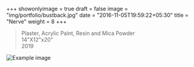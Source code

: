 +++
showonlyimage = true
draft = false
image = "img/portfolio/bustback.jpg"
date = "2016-11-05T19:59:22+05:30"
title = "Nerve"
weight = 8
+++

>Plaster, Acrylic Paint, Resin and Mica Powder   
>14"X12"x20"  
>2019 <!--more-->

![Example image](/img/portfolio/bustback.jpg)
